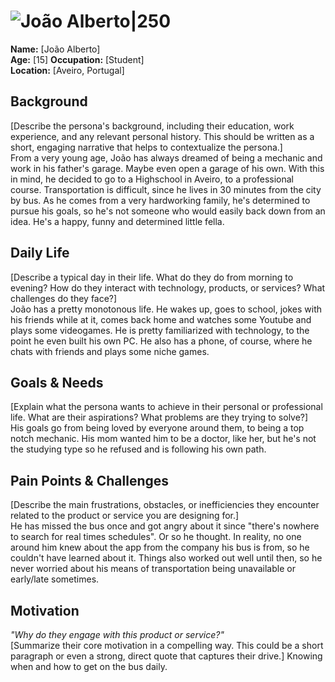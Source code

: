 # ![João Alberto|250](personas/persona1.jpg)  
**Name:** [João Alberto]  
**Age:** [15]
**Occupation:** [Student]  
**Location:** [Aveiro, Portugal]  

## Background  
[Describe the persona's background, including their education, work experience, and any relevant personal history. This should be written as a short, engaging narrative that helps to contextualize the persona.]  
From a very young age, João has always dreamed of being a mechanic and work in his father's garage. Maybe even open a garage of his own. With this in mind, he decided to go to a Highschool in Aveiro, to a professional course. Transportation is difficult, since he lives in 30 minutes from the city by bus. As he comes from a very hardworking family, he's determined to pursue his goals, so he's not someone who would easily back down from an idea. He's a happy, funny and determined little fella.

## Daily Life  
[Describe a typical day in their life. What do they do from morning to evening? How do they interact with technology, products, or services? What challenges do they face?]  
João has a pretty monotonous life. He wakes up, goes to school, jokes with his friends while at it, comes back home and watches some Youtube and plays some videogames. He is pretty familiarized with technology, to the point he even built his own PC. He also has a phone, of course, where he chats with friends and plays some niche games.

## Goals & Needs  
[Explain what the persona wants to achieve in their personal or professional life. What are their aspirations? What problems are they trying to solve?]  
His goals go from being loved by everyone around them, to being a top notch mechanic. His mom wanted him to be a doctor, like her, but he's not the studying type so he refused and is following his own path.

## Pain Points & Challenges  
[Describe the main frustrations, obstacles, or inefficiencies they encounter related to the product or service you are designing for.]  
He has missed the bus once and got angry about it since "there's nowhere to search for real times schedules". Or so he thought. In reality, no one around him knew about the app from the company his bus is from, so he couldn't have learned about it. Things also worked out well until then, so he never worried about his means of transportation being unavailable or early/late sometimes.

## Motivation  
*"Why do they engage with this product or service?"*  
[Summarize their core motivation in a compelling way. This could be a short paragraph or even a strong, direct quote that captures their drive.]
Knowing when and how to get on the bus daily.
